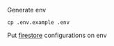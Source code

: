 Generate env
```shell
cp .env.example .env
```
Put [firestore](https://console.firebase.google.com/u/0/project) configurations on env
